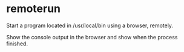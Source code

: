 # remoterun
Start a program located in /usr/local/bin using a browser, remotely.

Show the console output in the browser and show when the process finished.
